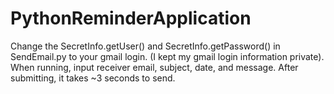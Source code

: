 # PythonReminderApplication
Change the SecretInfo.getUser() and SecretInfo.getPassword() in SendEmail.py to your gmail login. (I kept my gmail login information private). 
When running, input receiver email, subject, date, and message. 
After submitting, it takes ~3 seconds to send. 
